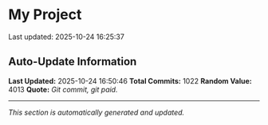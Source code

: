 # My Project


Last updated: 2025-10-24 16:25:37





































































































































































































































































































































































































































































































































































































































































































































































































































































































































































































































































































































































































































































































































































































































































## Auto-Update Information

**Last Updated:** 2025-10-24 16:50:46
**Total Commits:** 1022
**Random Value:** 4013
**Quote:** _Git commit, git paid._

---
_This section is automatically generated and updated._
